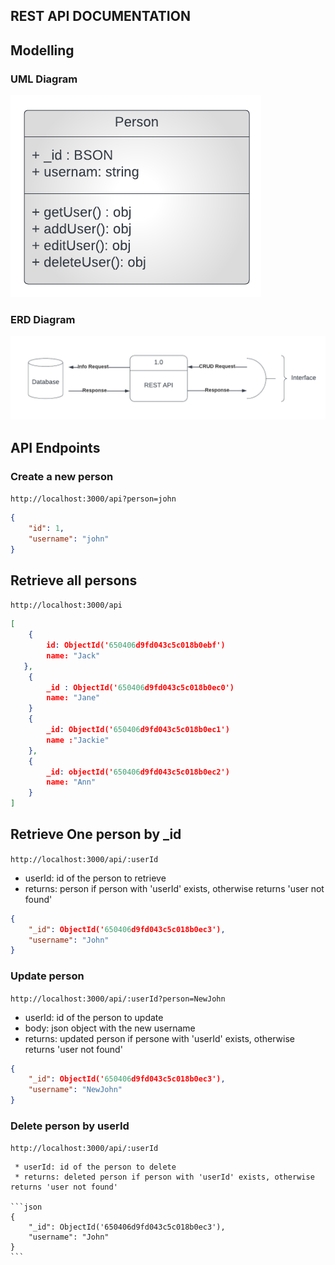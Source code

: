 ## REST API DOCUMENTATION

## Modelling 

### UML Diagram

![UML Diagram](./img/uml.png)

### ERD Diagram

![ERD Diagram](./img/ERD.png)


## API Endpoints

### Create a new person

```http://localhost:3000/api?person=john```

```json
{
    "id": 1,
    "username": "john"
}
```

## Retrieve all persons

```http://localhost:3000/api```

```json
[
    {
        id: ObjectId('650406d9fd043c5c018b0ebf')
        name: "Jack"
   },
    {
        _id : ObjectId('650406d9fd043c5c018b0ec0')
        name: "Jane"
    }
    {
        _id: ObjectId('650406d9fd043c5c018b0ec1')
        name :"Jackie"
    },
    {
        _id: objectId('650406d9fd043c5c018b0ec2')
        name: "Ann"
    }
]
```


## Retrieve One person by _id

```http://localhost:3000/api/:userId```

 * userId: id of the person to retrieve
 * returns: person if person with 'userId' exists, otherwise returns 'user not found'

```json
{
    "_id": ObjectId('650406d9fd043c5c018b0ec3'),
    "username": "John"
}
```


### Update person

```http://localhost:3000/api/:userId?person=NewJohn```

 * userId: id of the person to update
 * body: json object with the new username
 * returns: updated person if persone with 'userId' exists, otherwise returns 'user not found'

```json
{
    "_id": ObjectId('650406d9fd043c5c018b0ec3'),
    "username": "NewJohn"
}
```


### Delete person by userId

```http://localhost:3000/api/:userId```
    
     * userId: id of the person to delete
     * returns: deleted person if person with 'userId' exists, otherwise returns 'user not found'
    
    ```json
    {
        "_id": ObjectId('650406d9fd043c5c018b0ec3'),
        "username": "John"
    }
    ```
    